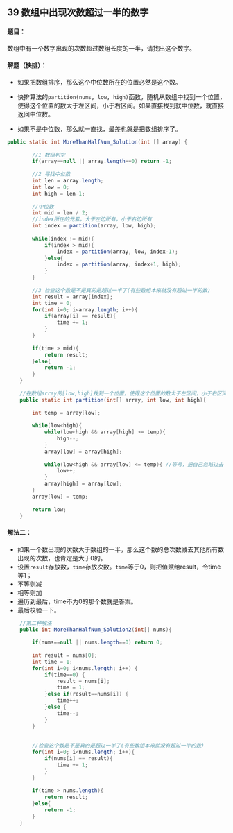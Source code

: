 ## 39 数组中出现次数超过一半的数字

#### 题目：

数组中有一个数字出现的次数超过数组长度的一半，请找出这个数字。

#### 解题（快排）：

- 如果把数组排序，那么这个中位数所在的位置必然是这个数。

- 快排算法的`partition(nums, low, high)`函数，随机从数组中找到一个位置，使得这个位置的数大于左区间，小于右区间。如果直接找到就中位数，就直接返回中位数。
- 如果不是中位数，那么就一直找，最差也就是把数组排序了。

```java
public static int MoreThanHalfNum_Solution(int [] array) {
        
        //1 数组判空
        if(array==null || array.length==0) return -1;
        
        //2 寻找中位数
        int len = array.length;
        int low = 0;
        int high = len-1;
        
        //中位数
        int mid = len / 2;
        //index所在的元素，大于左边所有，小于右边所有
        int index = partition(array, low, high);
        
        while(index != mid){
            if(index > mid){
                index = partition(array, low, index-1);
            }else{
                index = partition(array, index+1, high);
            }
        }
        
        //3 检查这个数是不是真的是超过一半了(有些数组本来就没有超过一半的数)
        int result = array[index];
        int time = 0;
        for(int i=0; i<array.length; i++){
            if(array[i] == result){
                time += 1;
            }
        }
        
        if(time > mid){
            return result;
        }else{
            return -1;
        }
    }
    
	//在数组array的[low,high]找到一个位置，使得这个位置的数大于左区间，小于右区间
    public static int partition(int[] array, int low, int high){
        
        int temp = array[low];
        
        while(low<high){
            while(low<high && array[high] >= temp){ 
                high--;
            }
            array[low] = array[high];
            
            while(low<high && array[low] <= temp){ //等号，把自己忽略过去
                low++;
            }
            array[high] = array[low];
        }
        array[low] = temp;
        
        return low;
    }
```



#### 解法二：

- 如果一个数出现的次数大于数组的一半，那么这个数的总次数减去其他所有数出现的次数，也肯定是大于0的。
- 设置`result`存放数，`time`存放次数。`time`等于0，则把值赋给result，令time等1；
- 不等则减 
- 相等则加
- 遍历到最后，time不为0的那个数就是答案。
- 最后校验一下。

```java
	//第二种解法
    public int MoreThanHalfNum_Solution2(int[] nums){
    	
    	if(nums==null || nums.length==0) return 0;
    	
    	int result = nums[0];
    	int time = 1;
    	for(int i=0; i<nums.length; i++) {
    		if(time==0) {
    			result = nums[i];
    			time = 1;
    		}else if(result==nums[i]) {
    			time++;
    		}else {
				time--;
			}
    	}
    	
        
    	//检查这个数是不是真的是超过一半了(有些数组本来就没有超过一半的数)
        for(int i=0; i<nums.length; i++){
            if(nums[i] == result){
                time += 1;
            }
        }
        
        if(time > nums.length){
            return result;
        }else{
            return -1;
        }
    }
```

